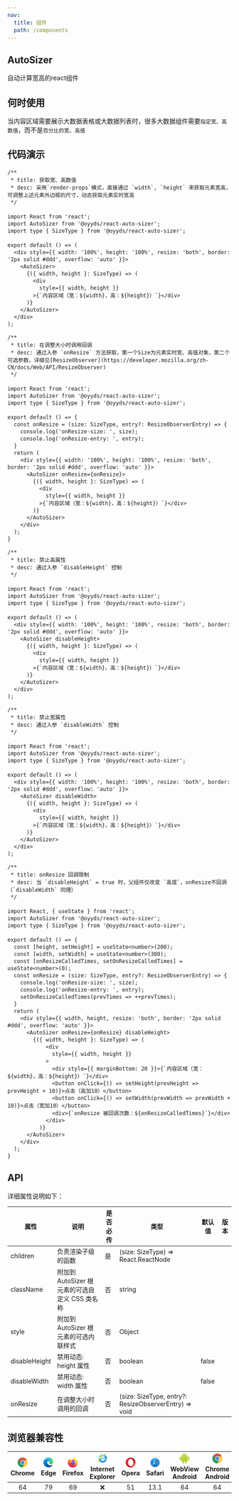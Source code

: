 ```yaml
---
nav:
  title: 组件
  path: /components
---
```


## AutoSizer

自动计算宽高的react组件

## 何时使用

当内容区域需要展示大数据表格或大数据列表时，很多大数据组件需要`指定宽、高数值`，而不是`百分比的宽、高值`

## 代码演示

```tsx
/**
 * title: 获取宽、高数值
 * desc: 采用`render-props`模式，直接通过 `width`, `height` 来获取元素宽高，可调整上述元素外边框的尺寸，动态获取元素实时宽高
 */

import React from 'react';
import AutoSizer from '@oyyds/react-auto-sizer';
import type { SizeType } from '@oyyds/react-auto-sizer';

export default () => (
  <div style={{ width: '100%', height: '100%', resize: 'both', border: '2px solid #ddd', overflow: 'auto' }}>
    <AutoSizer>
      {({ width, height }: SizeType) => (
        <div
          style={{ width, height }}
        >{`内容区域（宽：${width}，高：${height}）`}</div>
      )}
    </AutoSizer>
  </div>
);
```

```tsx
/**
 * title: 在调整大小时调用回调
 * desc: 通过入参 `onResize` 方法获取，第一个Size为元素实时宽、高值对象，第二个可选参数，详细见[ResizeObserver](https://developer.mozilla.org/zh-CN/docs/Web/API/ResizeObserver)
 */

import React from 'react';
import AutoSizer from '@oyyds/react-auto-sizer';
import type { SizeType } from '@oyyds/react-auto-sizer';

export default () => {
  const onResize = (size: SizeType, entry?: ResizeObserverEntry) => {
    console.log('onResize-size: ', size);
    console.log('onResize-entry: ', entry);
  }
  return (
    <div style={{ width: '100%', height: '100%', resize: 'both', border: '2px solid #ddd', overflow: 'auto' }}>
      <AutoSizer onResize={onResize}>
        {({ width, height }: SizeType) => (
          <div
            style={{ width, height }}
          >{`内容区域（宽：${width}，高：${height}）`}</div>
        )}
      </AutoSizer>
    </div>
  );
}
```

```tsx
/**
 * title: 禁止高属性
 * desc: 通过入参 `disableHeight` 控制
 */

import React from 'react';
import AutoSizer from '@oyyds/react-auto-sizer';
import type { SizeType } from '@oyyds/react-auto-sizer';

export default () => (
  <div style={{ width: '100%', height: '100%', resize: 'both', border: '2px solid #ddd', overflow: 'auto' }}>
    <AutoSizer disableHeight>
      {({ width, height }: SizeType) => (
        <div
          style={{ width, height }}
        >{`内容区域（宽：${width}，高：${height}）`}</div>
      )}
    </AutoSizer>
  </div>
);
```

```tsx
/**
 * title: 禁止宽属性
 * desc: 通过入参 `disableWidth` 控制
 */

import React from 'react';
import AutoSizer from '@oyyds/react-auto-sizer';
import type { SizeType } from '@oyyds/react-auto-sizer';

export default () => (
  <div style={{ width: '100%', height: '100%', resize: 'both', border: '2px solid #ddd', overflow: 'auto' }}>
    <AutoSizer disableWidth>
      {({ width, height }: SizeType) => (
        <div
          style={{ width, height }}
        >{`内容区域（宽：${width}，高：${height}）`}</div>
      )}
    </AutoSizer>
  </div>
);
```

```tsx
/**
 * title: onResize 回调限制
 * desc: 当 `disableHeight` = true 时，父组件仅改变 `高度`，onResize不回调（`disableWidth` 同理）
 */

import React, { useState } from 'react';
import AutoSizer from '@oyyds/react-auto-sizer';
import type { SizeType } from '@oyyds/react-auto-sizer';

export default () => {
  const [height, setHeight] = useState<number>(200);
  const [width, setWidth] = useState<number>(300);
  const [onResizeCalledTimes, setOnResizeCalledTimes] = useState<number>(0);
  const onResize = (size: SizeType, entry?: ResizeObserverEntry) => {
    console.log('onResize-size: ', size);
    console.log('onResize-entry: ', entry);
    setOnResizeCalledTimes(prevTimes => ++prevTimes);
  }
  return (
    <div style={{ width, height, resize: 'both', border: '2px solid #ddd', overflow: 'auto' }}>
      <AutoSizer onResize={onResize} disableHeight>
        {({ width, height }: SizeType) => (
            <div
              style={{ width, height }}
            >
              <div style={{ marginBottom: 20 }}>{`内容区域（宽：${width}，高：${height}）`}</div>
              <button onClick={() => setHeight(prevHeight => prevHeight + 10)}>点击（高加10）</button>
              <button onClick={() => setWidth(prevWidth => prevWidth + 10)}>点击（宽加10）</button>
              <div>{`onResize 被回调次数：${onResizeCalledTimes}`}</div>
            </div>
          )}
      </AutoSizer>
    </div>
  );
}
```

## API

详细属性说明如下：

| 属性                 | 说明                                                   | 是否必传 | 类型                           | 默认值  | 版本 |
|---------------------|--------------------------------------------------------|------|---------------------------------|--------|----|
| children            | 负责渲染子级的函数                                        | 是    | (size: SizeType) => React.ReactNode  |        |    |
| className           | 附加到 AutoSizer 根元素的可选自定义 CSS 类名称              | 否    | string                           |        |    |
| style               | 附加到 AutoSizer 根元素的可选内联样式                      | 否    | Object                           |   |    |
| disableHeight       | 禁用动态: height 属性                                    | 否    | boolean                           |   false  |    |
| disableWidth        | 禁用动态: width 属性                                     | 否    | boolean                           |   false   |    |
| onResize            | 在调整大小时调用的回调                                     | 否    | (size: SizeType, entry?: ResizeObserverEntry) => void |   |    |

## 浏览器兼容性

| <img src="https://raw.githubusercontent.com/niexq/picbed/main/picgo/chrome-logo.png" alt="Chrome" width="24px" height="24px" /><br/>Chrome | <img src="https://raw.githubusercontent.com/niexq/picbed/main/picgo/edge-logo.png" alt="IE / Edge" width="24px" height="24px" /><br/> Edge | <img src="https://raw.githubusercontent.com/niexq/picbed/main/picgo/firefox-logo.png" alt="Firefox" width="24px" height="24px" /><br/>Firefox | <img src="https://raw.githubusercontent.com/niexq/picbed/main/picgo/ie-logo.png" alt="Safari" width="24px" height="24px" /><br/>Internet Explorer | <img src="https://raw.githubusercontent.com/niexq/picbed/main/picgo/opera-logo.png" alt="Opera" width="24px" height="24px" /><br/>Opera | <img src="https://raw.githubusercontent.com/niexq/picbed/main/picgo/safari-logo.png" alt="Safari" width="24px" height="24px" /><br/>Safari | <img src="https://raw.githubusercontent.com/niexq/picbed/main/picgo/android-logo.png" alt="Safari" width="24px" height="24px" /><br/>WebView Android | <img src="https://raw.githubusercontent.com/niexq/picbed/main/picgo/chrome-logo.png" alt="Chrome" width="24px" height="24px" /><br/>Chrome Android | <img src="https://raw.githubusercontent.com/niexq/picbed/main/picgo/firefox-logo.png" alt="Firefox" width="24px" height="24px" /><br/>Firefox Android | <img src="https://raw.githubusercontent.com/niexq/picbed/main/picgo/opera-logo.png" alt="Opera" width="24px" height="24px" /><br/>Opera Android | <img src="https://raw.githubusercontent.com/niexq/picbed/main/picgo/safari-logo.png" alt="Safari" width="24px" height="24px" /><br/>Safari iOS | <img src="https://raw.githubusercontent.com/niexq/picbed/main/picgo/samsung-logo.png" alt="Samsung" width="24px" height="24px" /><br/>Samsung Internet |
| :-------: | :-------: | :-------: | :-------: | :-------: | :-------: | :-------: | :-------: | :-------: | :-------: | :-------: | :-------: |
|    64     |    79     |    69     |    ❌     |    51     |   13.1    |    64     |    64     |    79     |    47     |   13.4    |    9.0    |
